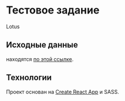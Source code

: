# Тестовое задание 
Lotus

## Исходные данные
находятся [по этой ссылке](https://github.com/lotus-uems/Test_React_Trade).

## Технологии

Проект основан на [Create React App](https://github.com/facebook/create-react-app) и SASS.